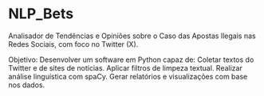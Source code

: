 # NLP_Bets
Analisador de Tendências e Opiniões sobre o Caso das Apostas Ilegais nas Redes Sociais, com foco no Twitter (X).
 
Objetivo: Desenvolver um software em Python capaz de:
Coletar textos do Twitter e de sites de notícias.
Aplicar filtros de limpeza textual.
Realizar análise linguística com spaCy.
Gerar relatórios e visualizações com base nos dados.

